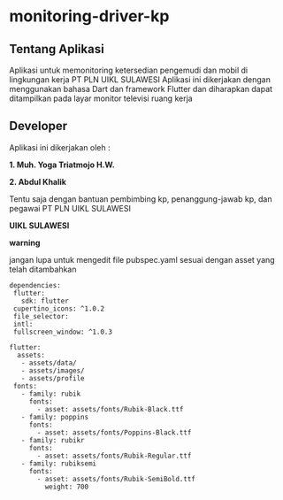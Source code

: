# monitoring-driver-kp

## Tentang Aplikasi

Aplikasi untuk memonitoring ketersedian pengemudi dan mobil di lingkungan kerja PT PLN UIKL SULAWESI
Aplikasi ini dikerjakan dengan menggunakan bahasa Dart dan framework Flutter dan diharapkan dapat ditampilkan pada
layar monitor televisi ruang kerja

## Developer

Aplikasi ini dikerjakan oleh :

**1. Muh. Yoga Triatmojo H.W.**

**2. Abdul Khalik**

Tentu saja dengan bantuan pembimbing kp, penanggung-jawab kp, dan pegawai PT PLN UIKL SULAWESI

**UIKL SULAWESI**

**warning**

jangan lupa untuk mengedit file pubspec.yaml sesuai dengan asset yang telah ditambahkan

 ```
 dependencies:
  flutter:
    sdk: flutter
  cupertino_icons: ^1.0.2
  file_selector:
  intl:
  fullscreen_window: ^1.0.3

flutter:
   assets:
    - assets/data/
    - assets/images/
    - assets/profile
  fonts:
    - family: rubik
      fonts:
        - asset: assets/fonts/Rubik-Black.ttf
    - family: poppins
      fonts:
        - asset: assets/fonts/Poppins-Black.ttf
    - family: rubikr
      fonts:
        - asset: assets/fonts/Rubik-Regular.ttf
    - family: rubiksemi
      fonts:
        - asset: assets/fonts/Rubik-SemiBold.ttf
          weight: 700
  ```
